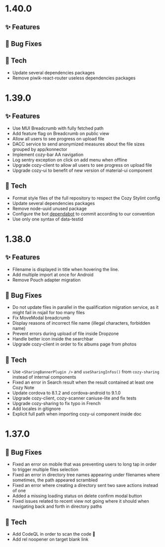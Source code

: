 # 1.40.0

## ✨ Features

## 🐛 Bug Fixes

## 🔧 Tech

* Update several dependencies packages
* Remove piwik-react-router useless dependencies packages

# 1.39.0

## ✨ Features

* Use MUI Breadcrumb with fully fetched path
* Add feature flag on Breadcrumb on public view
* Allow all users to see progress on upload file
* DACC service to send anonymized measures about the file sizes grouped by app/konnector
* Implement cozy-bar AA navigation
* Log sentry exception on click on add menu when offline
* Upgrade cozy-client to allow all users to see progress on upload file
* Upgrade cozy-ui to benefit of new version of material-ui component

## 🔧 Tech

* Format style files of the full repository to respect the Cozy Stylint config
* Update several dependencies packages
* Remove node-uuid unused package
* Configure the bot [dependabot](https://github.com/dependabot) to commit according to our convention
* Use only one syntax of data-testid

# 1.38.0

## ✨ Features

* Filename is displayed in title when hovering the line.
* Add multiple import at once for Android
* Remove Pouch adapter migration

## 🐛 Bug Fixes

* Do not update files in parallel in the qualification migration service, as it might fail in nsjail for too many files
* Fix MoveModal breadcrumb
* Display reasons of incorrect file name (illegal characters, forbidden name)
* Prevent errors during upload of file inside Dropzone
* Handle better icon inside the searchbar
* Upgrade cozy-client in order to fix albums page from photos

## 🔧 Tech

* Use `<SharingBannerPlugin />` and `useSharingInfos()` from `cozy-sharing` instead of internal components
* Fixed an error in Search result when the result contained at least one Cozy Note
* Update cordova to 8.1.2 and cordova-android to 9.1.0
* Upgrade cozy-client, cozy-scanner caniuse-lite and fix tests
* Upgrade cozy-sharing to fix typo in French
* Add locales in gitignore
* Explicit full path when importing cozy-ui component inside doc

# 1.37.0

## 🐛 Bug Fixes

* Fixed an error on mobile that was preventing users to long tap in order to trigger multiple files selection
* Fixed an error in directory tree names appearing under filenames where sometimes, the path appeared scrambled
* Fixed an error where creating a directory sent two save actions instead of one
* Added a missing loading status on delete confirm modal button
* Fixed issues related to recent view not going where it should when navigating back and forth in directory paths

## 🔧 Tech

* Add CodeQL in order to scan the code 🚫
* Add rel noopener on target blank link
